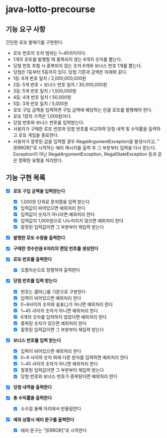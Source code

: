 # java-lotto-precourse

## 기능 요구 사항 
간단한 로또 발매기를 구현한다.

- 로또 번호의 숫자 범위는 1~45까지이다.
- 1개의 로또를 발행할 때 중복되지 않는 6개의 숫자를 뽑는다.
- 당첨 번호 추첨 시 중복되지 않는 숫자 6개와 보너스 번호 1개를 뽑는다.
- 당첨은 1등부터 5등까지 있다. 당첨 기준과 금액은 아래와 같다.
- 1등: 6개 번호 일치 / 2,000,000,000원
- 2등: 5개 번호 + 보너스 번호 일치 / 30,000,000원
- 3등: 5개 번호 일치 / 1,500,000원
- 4등: 4개 번호 일치 / 50,000원
- 5등: 3개 번호 일치 / 5,000원
- 로또 구입 금액을 입력하면 구입 금액에 해당하는 만큼 로또를 발행해야 한다.
- 로또 1장의 가격은 1,000원이다.
- 당첨 번호와 보너스 번호를 입력받는다.
- 사용자가 구매한 로또 번호와 당첨 번호를 비교하여 당첨 내역 및 수익률을 출력하고 로또 게임을 종료한다.
- 사용자가 잘못된 값을 입력할 경우 IllegalArgumentException을 발생시키고, "[ERROR]"로 시작하는 에러 메시지를 출력 후 그 부분부터 입력을 다시 받는다.
Exception이 아닌 IllegalArgumentException, IllegalStateException 등과 같은 명확한 유형을 처리한다.

  
## 기능 구현 목록

- [x] **로또 구입 금액을 입력받는다**
    - [x] 1,000원 단위로 문자열을 입력 받는다
    - [x] 입력값이 비어있으면 예외처리 한다
    - [x] 입력값이 숫자가 아니라면 예외처리 한다
    - [x] 입력값이 1,000원으로 나누어지지 않으면 예외처리 한다
    - [x] 잘못된 입력값이면 그 부분부터 재입력 받는다

- [x] **발행한 로또 수량을 출력한다**
    
- [x] **구매한 갯수만큼 6자리의 랜덤 번호를 생성한다**

- [x] **로또 번호를 출력한다**
  - [x] 오름차순으로 정렬하여 출력한다
  
- [x] **당첨 번호를 입력 받는다**
    - [x] 번호는 콤마(,)를 기준으로 구분한다
    - [x] 입력이 비어있으면 예외처리 한다
    - [x] 0~9사이의 숫자와 쉼표(,)가 아니면 예외처리 한다 
    - [x] 1~45 사이의 숫자가 아니면 예외처리 한다
    - [x] 6개의 숫자를 입력하지 않았다면 예외처리 한다
    - [x] 중복된 숫자가 있으면 예외처리 한다
    - [x] 잘못된 입력값이면 그 부분부터 재입력 받는다
  
- [x] **보너스 번호를 입력 받는다**
    - [x] 입력이 비어있으면 예외처리 한다
    - [x] 0~9 사이의 숫자 외에 다른 문자를 입력하면 예외처리 한다
    - [x] 1~45 사이의 숫자가 아니면 예외처리 한다
    - [x] 잘못된 입력값이면 그 부분부터 재입력 받는다
    - [x] 당첨 번호와 보너스 번호가 중복된다면 예외처리 한다

- [x] **당첨 내역을 출력한다**

- [x] **총 수익률을 출력한다**
    - [x] 소수점 둘째 자리에서 반올림한다

- [x] **예외 상황시 에러 문구를 출력한다**
    - [x] 에러 문구는 "[ERROR]"로 시작한다

